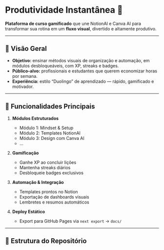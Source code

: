 
# Produtividade Instantânea 🚀

**Plataforma de curso gamificado** que une NotionAI e Canva AI para transformar sua rotina em um **fluxo visual**, divertido e altamente produtivo.

---

## 🎯 Visão Geral

- **Objetivo:** ensinar métodos visuais de organização e automação, em módulos desbloqueáveis, com XP, streaks e badges.  
- **Público-alvo:** profissionais e estudantes que querem economizar horas por semana.  
- **Experiência:** estilo “Duolingo” de aprendizado — rápido, gamificado e motivador.

---

## 🚀 Funcionalidades Principais

1. **Módulos Estruturados**  
   - Módulo 1: Mindset & Setup  
   - Módulo 2: Templates NotionAI  
   - Módulo 3: Design com Canva AI  
   - …  

2. **Gamificação**  
   - Ganhe XP ao concluir lições  
   - Mantenha streaks diários  
   - Desbloqueie badges exclusivos  

3. **Automação & Integração**  
   - Templates prontos no Notion  
   - Exportação de dashboards visuais  
   - Lembretes e resumos automáticos  

4. **Deploy Estático**  
   - Export para GitHub Pages via `next export` → `docs/`  

---

## 📁 Estrutura do Repositório

